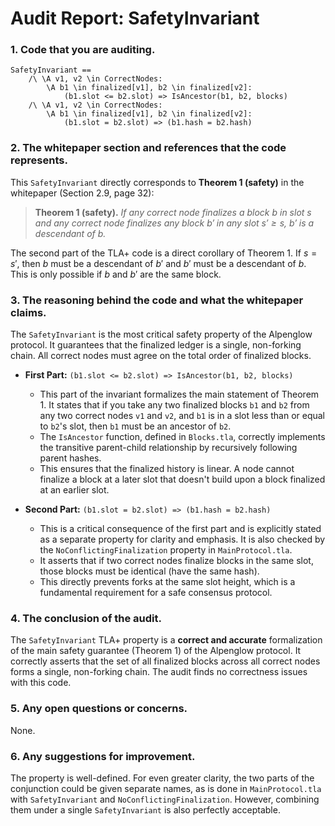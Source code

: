 # Audit Report: SafetyInvariant

### 1. Code that you are auditing.
```tla
SafetyInvariant ==
    /\ \A v1, v2 \in CorrectNodes:
        \A b1 \in finalized[v1], b2 \in finalized[v2]:
            (b1.slot <= b2.slot) => IsAncestor(b1, b2, blocks)
    /\ \A v1, v2 \in CorrectNodes:
        \A b1 \in finalized[v1], b2 \in finalized[v2]:
            (b1.slot = b2.slot) => (b1.hash = b2.hash)
```

### 2. The whitepaper section and references that the code represents.

This `SafetyInvariant` directly corresponds to **Theorem 1 (safety)** in the whitepaper (Section 2.9, page 32):

> **Theorem 1 (safety).** *If any correct node finalizes a block $b$ in slot $s$ and any correct node finalizes any block $b'$ in any slot $s' \geq s$, $b'$ is a descendant of $b$.*

The second part of the TLA+ code is a direct corollary of Theorem 1. If $s = s'$, then $b$ must be a descendant of $b'$ and $b'$ must be a descendant of $b$. This is only possible if $b$ and $b'$ are the same block.

### 3. The reasoning behind the code and what the whitepaper claims.

The `SafetyInvariant` is the most critical safety property of the Alpenglow protocol. It guarantees that the finalized ledger is a single, non-forking chain. All correct nodes must agree on the total order of finalized blocks.

*   **First Part:** `(b1.slot <= b2.slot) => IsAncestor(b1, b2, blocks)`
    *   This part of the invariant formalizes the main statement of Theorem 1. It states that if you take any two finalized blocks `b1` and `b2` from any two correct nodes `v1` and `v2`, and `b1` is in a slot less than or equal to `b2`'s slot, then `b1` must be an ancestor of `b2`.
    *   The `IsAncestor` function, defined in `Blocks.tla`, correctly implements the transitive parent-child relationship by recursively following parent hashes.
    *   This ensures that the finalized history is linear. A node cannot finalize a block at a later slot that doesn't build upon a block finalized at an earlier slot.

*   **Second Part:** `(b1.slot = b2.slot) => (b1.hash = b2.hash)`
    *   This is a critical consequence of the first part and is explicitly stated as a separate property for clarity and emphasis. It is also checked by the `NoConflictingFinalization` property in `MainProtocol.tla`.
    *   It asserts that if two correct nodes finalize blocks in the same slot, those blocks must be identical (have the same hash).
    *   This directly prevents forks at the same slot height, which is a fundamental requirement for a safe consensus protocol.

### 4. The conclusion of the audit.

The `SafetyInvariant` TLA+ property is a **correct and accurate** formalization of the main safety guarantee (Theorem 1) of the Alpenglow protocol. It correctly asserts that the set of all finalized blocks across all correct nodes forms a single, non-forking chain. The audit finds no correctness issues with this code.

### 5. Any open questions or concerns.

None.

### 6. Any suggestions for improvement.

The property is well-defined. For even greater clarity, the two parts of the conjunction could be given separate names, as is done in `MainProtocol.tla` with `SafetyInvariant` and `NoConflictingFinalization`. However, combining them under a single `SafetyInvariant` is also perfectly acceptable.
